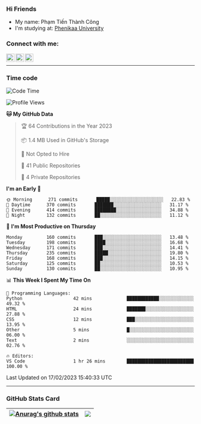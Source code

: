### Hi Friends

- My name: Phạm Tiến Thành Công
- I'm studying at: [Phenikaa University]


### Connect with me:
[<img align="left" alt="PhamTienThanhCong | Facebook" width="22px" src="https://upload.wikimedia.org/wikipedia/commons/thumb/1/16/Facebook-icon-1.png/640px-Facebook-icon-1.png" />][facebook]
[<img align="left" alt="PhamTienThanhCong | Zalo" width="22px" src="https://www.anphatpc.com.vn/template/anphat_2020v2/images/icon-zalo.jpg" />][zalo]
[<img align="left" alt="PhamTienThanhCong | LinkedIn" width="22px" src="https://cdn3.iconfinder.com/data/icons/inficons/512/linkedin.png" />][linkedin]

<br />

---

### Time code

<!--START_SECTION:waka-->
![Code Time](http://img.shields.io/badge/Code%20Time-878%20hrs%2018%20mins-blue)

![Profile Views](http://img.shields.io/badge/Profile%20Views-8-blue)

**🐱 My GitHub Data** 

> 🏆 64 Contributions in the Year 2023
 > 
> 📦 1.4 MB Used in GitHub's Storage 
 > 
> 🚫 Not Opted to Hire
 > 
> 📜 41 Public Repositories 
 > 
> 🔑 4 Private Repositories  
 > 
**I'm an Early 🐤** 

```text
🌞 Morning      271 commits       █████░░░░░░░░░░░░░░░░░░░░   22.83 % 
🌆 Daytime      370 commits       ███████░░░░░░░░░░░░░░░░░░   31.17 % 
🌃 Evening      414 commits       ████████░░░░░░░░░░░░░░░░░   34.88 % 
🌙 Night        132 commits       ██░░░░░░░░░░░░░░░░░░░░░░░   11.12 % 

```
📅 **I'm Most Productive on Thursday** 

```text
Monday         160 commits       ███░░░░░░░░░░░░░░░░░░░░░░   13.48 % 
Tuesday        198 commits       ████░░░░░░░░░░░░░░░░░░░░░   16.68 % 
Wednesday      171 commits       ███░░░░░░░░░░░░░░░░░░░░░░   14.41 % 
Thursday       235 commits       █████░░░░░░░░░░░░░░░░░░░░   19.80 % 
Friday         168 commits       ███░░░░░░░░░░░░░░░░░░░░░░   14.15 % 
Saturday       125 commits       ██░░░░░░░░░░░░░░░░░░░░░░░   10.53 % 
Sunday         130 commits       ██░░░░░░░░░░░░░░░░░░░░░░░   10.95 % 

```


📊 **This Week I Spent My Time On** 

```text
💬 Programming Languages: 
Python                   42 mins             ████████████░░░░░░░░░░░░░   49.32 % 
HTML                     24 mins             ███████░░░░░░░░░░░░░░░░░░   27.88 % 
CSS                      12 mins             ███░░░░░░░░░░░░░░░░░░░░░░   13.95 % 
Other                    5 mins              █░░░░░░░░░░░░░░░░░░░░░░░░   06.00 % 
Text                     2 mins              ░░░░░░░░░░░░░░░░░░░░░░░░░   02.76 % 

🔥 Editors: 
VS Code                  1 hr 26 mins        █████████████████████████   100.00 % 

```


 Last Updated on 17/02/2023 15:40:33 UTC
<!--END_SECTION:waka-->

---

### GitHub Stats Card

| <a href="https://github.com/phamtienthanhcong"><img align="center" src="https://github-readme-stats.vercel.app/api?username=PhamTienThanhCong&show_icons=true&include_all_commits=true&theme=buefy&hide_border=true&theme=ocean_dark" alt="Anurag's github stats" /></a> | <a href="https://github.com/phamtienthanhcong"><img align="center" src="https://github-readme-stats.vercel.app/api/top-langs/?username=PhamTienThanhCong&layout=compact&theme=buefy&hide_border=true&theme=ocean_dark" /></a> |
| ------------- | ------------- |

[Phenikaa University]: https://phenikaa-uni.edu.vn/vi
[facebook]: https://www.facebook.com/phamtienthanhcong
[linkedin]: https://linkedin.com/in/phamtienthanhcong
[zalo]: https://zalo.me/0396396332
[tiktok]: https://www.tiktok.com/@phamtienthanhcong
[web]: https://github.com/PhamTienThanhCong/web_dev
[min project]: https://github.com/PhamTienThanhCong/Project-Of-Web
[c and cpp]: https://github.com/PhamTienThanhCong/Code_C_and_Cpro
[python]: https://github.com/PhamTienThanhCong/Python_beginer
